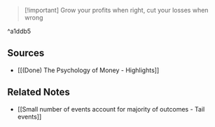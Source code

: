 > [!important] Grow your profits when right, cut your losses when wrong

^a1ddb5

## Sources
- [[(Done) The Psychology of Money - Highlights]]

## Related Notes
- [[Small number of events account for majority of outcomes - Tail events]]